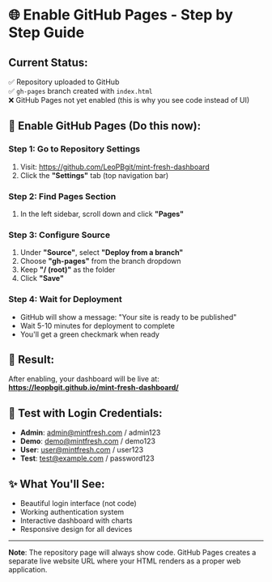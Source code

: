 # 🌐 Enable GitHub Pages - Step by Step Guide

## Current Status:
✅ Repository uploaded to GitHub  
✅ `gh-pages` branch created with `index.html`  
❌ GitHub Pages not yet enabled (this is why you see code instead of UI)

## 🚀 Enable GitHub Pages (Do this now):

### Step 1: Go to Repository Settings
1. Visit: https://github.com/LeoPBgit/mint-fresh-dashboard
2. Click the **"Settings"** tab (top navigation bar)

### Step 2: Find Pages Section
1. In the left sidebar, scroll down and click **"Pages"**

### Step 3: Configure Source
1. Under **"Source"**, select **"Deploy from a branch"**
2. Choose **"gh-pages"** from the branch dropdown
3. Keep **"/ (root)"** as the folder
4. Click **"Save"**

### Step 4: Wait for Deployment
- GitHub will show a message: "Your site is ready to be published"
- Wait 5-10 minutes for deployment to complete
- You'll get a green checkmark when ready

## 🎯 Result:
After enabling, your dashboard will be live at:
**https://leopbgit.github.io/mint-fresh-dashboard/**

## 🔐 Test with Login Credentials:
- **Admin**: admin@mintfresh.com / admin123
- **Demo**: demo@mintfresh.com / demo123
- **User**: user@mintfresh.com / user123
- **Test**: test@example.com / password123

## ✨ What You'll See:
- Beautiful login interface (not code)
- Working authentication system
- Interactive dashboard with charts
- Responsive design for all devices

---
**Note**: The repository page will always show code. GitHub Pages creates a separate live website URL where your HTML renders as a proper web application.

